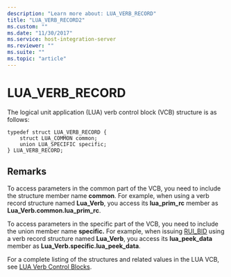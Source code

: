```yaml
---
description: "Learn more about: LUA_VERB_RECORD"
title: "LUA_VERB_RECORD2"
ms.custom: ""
ms.date: "11/30/2017"
ms.service: host-integration-server
ms.reviewer: ""
ms.suite: ""
ms.topic: "article"
---
```

# LUA_VERB_RECORD
The logical unit application (LUA) verb control block (VCB) structure is as follows:  
  
```  
typedef struct LUA_VERB_RECORD {  
    struct LUA_COMMON common;  
    union LUA_SPECIFIC specific;  
} LUA_VERB_RECORD;  
```  
  
## Remarks  
 To access parameters in the common part of the VCB, you need to include the structure member name **common**. For example, when using a verb record structure named **Lua_Verb**, you access its **lua_prim_rc** member as **Lua_Verb.common.lua_prim_rc**.  
  
 To access parameters in the specific part of the VCB, you need to include the union member name **specific.** For example, when issuing [RUI_BID](./rui-bid1.md) using a verb record structure named **Lua_Verb**, you access its **lua_peek_data** member as **Lua_Verb.specific.lua_peek_data**.  
  
 For a complete listing of the structures and related values in the LUA VCB, see [LUA Verb Control Blocks](./lua-verb-control-blocks2.md).
